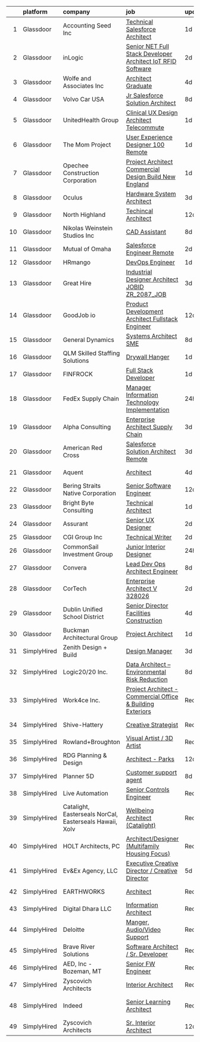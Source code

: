 

|    | platform    | company                                                 | job                                                                                                                                                                                                                                                                                                                                                                                                                                                                                                                                                                                                                                                                                                                                                                                                                                                                                                                                                                                                                                                                                                                                                                                                                                                                                                                                                                                                                                                                                                                                                                                                                       | update_time   | location                     |
|---:|:------------|:--------------------------------------------------------|:--------------------------------------------------------------------------------------------------------------------------------------------------------------------------------------------------------------------------------------------------------------------------------------------------------------------------------------------------------------------------------------------------------------------------------------------------------------------------------------------------------------------------------------------------------------------------------------------------------------------------------------------------------------------------------------------------------------------------------------------------------------------------------------------------------------------------------------------------------------------------------------------------------------------------------------------------------------------------------------------------------------------------------------------------------------------------------------------------------------------------------------------------------------------------------------------------------------------------------------------------------------------------------------------------------------------------------------------------------------------------------------------------------------------------------------------------------------------------------------------------------------------------------------------------------------------------------------------------------------------------|:--------------|:-----------------------------|
|  1 | Glassdoor   | Accounting Seed Inc                                     | [Technical Salesforce Architect](https://www.glassdoor.com/partner/jobListing.htm?pos=107&ao=1110586&s=58&guid=000001832b5a1585855650c6da93449c&src=GD_JOB_AD&t=SR&vt=w&ea=1&cs=1_ae328a8f&cb=1662879668020&jobListingId=1008129170787&cpc=3F4BEC3597F56A5D&jrtk=3-0-1gcllk5dhjrou801-1gcllk5e1i3b1800-339afd3fa21c2598--6NYlbfkN0BHjBTLL1K5_0M97KyMDmq3GWE7GVH-WfBVgnk9qBtUqEQJZ8GP8mV1RZfjDqDACHY6snoDYDH0xgYI_OtLYcz3nUzvGP1pq3QtHcOyM8alHXXHTgWkSqLufHWH8uYQfVM7611mxMB3t5z81IhAW-lPbmcJIcoQVcK1oVpDMr5ZqXc-5znzDUNMgHjGbXcqIlHVvaIx_yRxyfZi02KS_KFZiMf16HEcRJF4u_UwiDRN48QB9iIxub-TAqrwgK8tfup2gpiJ6l1uHUym2GpgBUPvZ4FXcAuk_LuclcsBjtypANrxe_yadqOgaHzeriQWMGu4X1KEKySCOiMwVyWDr8xzJbk76KZDxPA67p6b590pVOZ2_4W808XCcGBqyG7YKhZN9IyEvYn9gw9o8iW0ZdnO7ewIP7d4tW67kAWy6t-AwYthGLvQpr2v8_rTIyEuoSuQ431BPWKPyNTxZH642VZqJo1ItfDWAkoqAcslNsd18tJyJy81zF-EDqYhdkzEjjCxT5dawQ9h5NavIdkYu2F0)                                                                                                                                                                                                                                                                                                                                                                                                                                                                                                                                                                                                                                                                                                                                 | 1d            | Remote                       |
|  2 | Glassdoor   | inLogic                                                 | [Senior  NET Full Stack Developer Architect   IoT RFID Software](https://www.glassdoor.com/partner/jobListing.htm?pos=108&ao=1110586&s=58&guid=000001832b5a1585855650c6da93449c&src=GD_JOB_AD&t=SR&vt=w&ea=1&cs=1_cc55d9ec&cb=1662879668020&jobListingId=1008126550995&cpc=9B12395D9F8719A3&jrtk=3-0-1gcllk5dhjrou801-1gcllk5e1i3b1800-65bfe44803580c56--6NYlbfkN0DfhRLDY5E7BVY3xhBTAobuSaZ3WR2SqAJ-w4NHeQGDZ_V54dt5D1-9-UQYKqAsq-4Dc-q3ebX9W9_l0N7Gm0kpdCiFGxTzT_v7Q1EFpK1upz7JzJdrWl7TmGokzOKWQusF6RpPSbjhDMpzVGg0yZLMJCdxhkfrScES6KYWrA8nxM_Dn9UiK3eqO1XrDgklqaB5dA3XyRBBWdTy-cMTMD6rWVylGOVvT0iROHrUKG6SuYdKCOAyuQFyVmyE7AeitSQepwQuaxAQsOUvJDPXdPJJDut6I0j0-m4B5S1yJYwj-ii7sQoy7IkLC0NCIslN3Z3ahUE-0W2J9CJs3MblMQi6wx9eEmQg0P3JBrE82xgaQ2W6URHU8X9pdxPYuNSCS0NJD0RudwVOidkLeyi-Dl4ruoeduRCQkMLZsZznV0GRxKB299YhlruMko08wYDaDPXWpqpsrkU42_dkbubFfP1RzQu2sqNxKxgDEl_P96Dep9BqnZpbHxnYZ-45zlg2dwUvRLPG_6u4RMpHxfQkZfvUQ5Y5S1f-MKKOPIsliyk2ZOFOc7orR7Lg)                                                                                                                                                                                                                                                                                                                                                                                                                                                                                                                                                                                                                                                                 | 2d            | Marietta, GA                 |
|  3 | Glassdoor   | Wolfe and Associates  Inc                               | [Architect Graduate](https://www.glassdoor.com/partner/jobListing.htm?pos=116&ao=1110586&s=58&guid=000001832b5a1585855650c6da93449c&src=GD_JOB_AD&t=SR&vt=w&ea=1&cs=1_2d0f5447&cb=1662879668021&jobListingId=1008122110223&cpc=63E4514951618C5C&jrtk=3-0-1gcllk5dhjrou801-1gcllk5e1i3b1800-9a2d8be063e10eab--6NYlbfkN0DSuD1-i6yOw0A_spq0-wUw3pG4wGEpwghfMfT3FNG6r9av4v2MNC0Ecwcxp_prGNJXJCaZUQZWQsTpWn72rWNk7diq2XhfkdvSQfwFSet9Uj9AHUzgUOyciT9F_k_EmnaQYGMEpJKAvYa3RsTQ9_lhg9nCJZTY6f3pYCpvWBjhdTC59tZs28_nqlSZfmpdMV0z1MO4RETp_02DG_f2CLwwEaQr6gp-4cIQIAJb5YvsvNcSSZCy93xvRfu8wxTFftpxYu6B2e7uXp3iHC6YWJhNgqhl6ScxgzeISK2JLPLxci7uh-fqakr0d7ndympfrCvpDAZXiywi1E401hUQdBOytkwhvd4FqCfxeavQvg-D_vIvMoEFNjdYAB0dc2tYLSgmeTYN8HM63DvzvKg7UX1m5GwU8nzHlWW31CHN9VAT1YLLNeFLr2c6TfPVEh9UvBBrsfPwW5X26zbzp8UHla94qWrX51h63KxLPX3LQ_0q8iTBB4hpzggAiQq77619dLDk2VzZhOFCDh83v9CbVNJjjmjkR9wmoySjKViKQT0zQZPp_tfW5oBdW8wBeImEy38%3D)                                                                                                                                                                                                                                                                                                                                                                                                                                                                                                                                                                                                                                                                                               | 4d            | Fort Wayne, IN               |
|  4 | Glassdoor   | Volvo Car USA                                           | [Jr Salesforce Solution Architect](https://www.glassdoor.com/partner/jobListing.htm?pos=111&ao=1110586&s=58&guid=000001832b5a1585855650c6da93449c&src=GD_JOB_AD&t=SR&vt=w&ea=1&cs=1_3e4cf481&cb=1662879668021&jobListingId=1008114221321&cpc=70E6D4E49C80165A&jrtk=3-0-1gcllk5dhjrou801-1gcllk5e1i3b1800-8895955db7092102--6NYlbfkN0AO-lx13pzomzdSppJUWL3QXsQT8oyFk4U4LWH8QC50Ctogpds75WzduLbwVCt0i-ZrUHt8k36owMUDCSV4qAr0CS75ll3MzvkkwJvSla3IzsC9_BvG2WEVBRbb8LPcOz-eyID65ahjECUD7PQLg-FmCtFYjODmk0gFBA9DIh81l81LtSj1WxXyRmR4_sn95lCxV2OEkc5HsXnW84Ir6Ad0b3RjiyEw2SVKIQCTBgzvC-TgQM1MMiB9c-Jo48qA1qHEHcTjpi2Ipc9WSgc2SOvazlImPDUy6VMtOWveqPtU4CKhRxSq7TRy-fs_t_QfzAdxVDfb3BQhhdup8odsZe-KhTANdSpjZpvz-gNKZ9p0-j27Buehm4aHhzvt54YtyC3udE8WEknyuFv8XGB9bF4M6e6oAQFzyvaxqjWyvogpEUgHAIrflbjA1_VdyBEXQWmmTLKhjKtlrU7nt-T3S1JxKmgfHcupHhdBdf9msMSIn0cWlniTM0FmEY93S37HR6mSmKjl5fup3qJFCGTrPyGC)                                                                                                                                                                                                                                                                                                                                                                                                                                                                                                                                                                                                                                                                                                                               | 8d            | Mahwah, NJ                   |
|  5 | Glassdoor   | UnitedHealth Group                                      | [Clinical UX Design Architect   Telecommute](https://www.glassdoor.com/partner/jobListing.htm?pos=125&ao=1110586&s=58&guid=000001832b5a1585855650c6da93449c&src=GD_JOB_AD&t=SR&vt=w&cs=1_5fb97df6&cb=1662879668023&jobListingId=1008129970370&cpc=42BEC95245890617&jrtk=3-0-1gcllk5dhjrou801-1gcllk5e1i3b1800-00a4d31f7918fe3f--6NYlbfkN0C8O9VKdOj_1Zh75e9_CvYhSsWVxS1Pvi5WUWhsf4w7FIc3O6B0uG3ldAQAeoX1gooNFUW64pBL-EREbm1rkIHtVvZWeFbt4PhGiiOxIlMHqh7G-WhDIHGcz2RKbDOxKmKTfbebJLg0-FvkyjBIn-tGafsXOk-R2egCwYD7WIG-vXYpNC1X3FiK4rgJ04kWrUkmcRywKqL6bM1PmbD3pIktrRoDbeQO9kHpXzhHfGPoOAI38gJMCj_kxtWTDBsFcY9FbZWYJqhGEQQBDuA03GPVw2vin0nCs7a5eoOEvf9L2FhO4o3vTBEHQFvdJO0aMpTfx9R1c-QtzsmgQI1qKn0I67YVwLjV0wwU84sPg3QC54iImDNliVibslnAbsBhENbrgFPMc5JCiuamoVWMdud4BSHHAv5ieK1fl60ZfwBzX3K37SvdSOz6Hy8Q9dRloyU8U-2A3DlZ4w%3D%3D)                                                                                                                                                                                                                                                                                                                                                                                                                                                                                                                                                                                                                                                                                                                                                                                              | 1d            | Raleigh, NC                  |
|  6 | Glassdoor   | The Mom Project                                         | [User Experience Designer  100  Remote ](https://www.glassdoor.com/partner/jobListing.htm?pos=121&ao=1110586&s=58&guid=000001832b5a1585855650c6da93449c&src=GD_JOB_AD&t=SR&vt=w&cs=1_0e7a7fb9&cb=1662879668022&jobListingId=1008130195749&cpc=84DBBAA61F05C438&jrtk=3-0-1gcllk5dhjrou801-1gcllk5e1i3b1800-31e9191b3acbe14b--6NYlbfkN0BDp_epf89aHDQhKpPegNJQ_ldQpEFZQsM9OcONMGxWx6pU56EKHF58QjVdAUvn2gUNKNzBiPD1NOtPGAfjWSEPSLIFQqab9jKK6WUiI5PuzihkdbIOmE7G5PDqH5XWkkkN8VKLiATxVE5ZEUHT2OeybtzH2R3yrghERs1bwrC4wS3hPgVqHScV64-khF34GiN7FSzs4hL4WiNuBIvBw4Avn8wLnoVmhnKPm1Z06eR0LhBEUKO3tKlcHzV2KdplHdCHMrpgbpnyB3PYXGHiU1ZnEm1Rmi33624oXb_pZg_tbOtNr4aBaJxpiUHm0iybcXC4sfR9q1DiiXuH8wi4Zx9QfD7O4kveETHZPWvRyND3G2SEE5fFGZO5tRI_7tVwznIWjcRJYjLERbMaw0iXI5pW5OvRSpAHIxqqenPJQYW87V96_D6bRh3L4WlMG1sf6CSbmrQ2k0TdCpBNiMamnSikwoDXe46DcG3w_GzkG4BAZcj9isagC4_4XI48fpleK8GYuu-4mi9tVxZ2rGD8lrPAuEihZI5NOw76drkG-myozAdP7e1wtlMsKFfjMu3MlDSNpkan_XyMGQ%3D%3D)                                                                                                                                                                                                                                                                                                                                                                                                                                                                                                                                                                                                                                                                  | 1d            | Remote                       |
|  7 | Glassdoor   | Opechee Construction Corporation                        | [Project Architect  Commercial Design Build   New England ](https://www.glassdoor.com/partner/jobListing.htm?pos=101&ao=1110586&s=58&guid=000001832b5a1585855650c6da93449c&src=GD_JOB_AD&t=SR&vt=w&ea=1&cs=1_d64b8c34&cb=1662879668019&jobListingId=1008129100252&cpc=5F830659439ECEC9&jrtk=3-0-1gcllk5dhjrou801-1gcllk5e1i3b1800-1885bf90ae06df54--6NYlbfkN0BzyIYrTMR_AjNKh_kvAG8N613gtHPANQ3sdLTkrtBd-xoNshQoLJljqODV_yv-qqNw-w_Zm1yuoXA6Hblj_668gfH01p3wITADSI_bnNu9asY4NgJ_NWHN23wLAqXE5rF7EeOKOMOStdfWlztxg_dAkOxj2lII_l0Fl9zEeUINhsOznPkSeDnsqFtfRj--U0uP8p9f0j__YfLBzWP2Ico_BioPTCtJp1r5734-mfbiiT34JEelHG_uzn2msgtYi-sbEq539iPcmnDypE-RtnO_A1Xu0jGyuy479AJeqym8OfHdpkhG1_elbc-q4VKCfWSNmau0j6JNpwFqp-Q3UChBUeemqTmBPi-_fBbi0J6veGU6dOgtG4ki4a4b9MdpklQ0kvsBh2JL2jeP-mIBtNHGjtfUNVdR9dLZ7ATICcEOu31RoBkj6iM9pMbwp5pNazIuZ7lJyiDrdX6F0UqgaqCkne2RLg7yiZhB-BDkKgLC0NNi4b8pHDHPzCLCW36CKPIVNhhxmCH4Uw%3D%3D)                                                                                                                                                                                                                                                                                                                                                                                                                                                                                                                                                                                                                                                                                                          | 1d            | Belmont, NH                  |
|  8 | Glassdoor   | Oculus                                                  | [Hardware System Architect](https://www.glassdoor.com/partner/jobListing.htm?pos=118&ao=1110586&s=58&guid=000001832b5a1585855650c6da93449c&src=GD_JOB_AD&t=SR&vt=w&cs=1_b9293436&cb=1662879668021&jobListingId=1008123412388&cpc=26740BCDE5E48596&jrtk=3-0-1gcllk5dhjrou801-1gcllk5e1i3b1800-7498725bb33a79b0--6NYlbfkN0DYl4UJW4r1Vl7FEn6T9F-rD9lpC-0oMJVSiWjK_MGUd8e8cHXcpv6KPyjLHZEfqkVogC66cl0Kf53iEY2NG-8uRKbmsk36Hu5eeb2lhUliVHhSeYP_GayDH4LTvHZhd2xkywMTopsgZq2sOQJP0gsQDbVPWH9qa-Wb8cpi9oQKib6biCR6QL89LsD_sTEf_DYV70bkQkk_vRghPGTfNFKxRhttplKFDefPbTLMvb5MgpO-Be_BP5U60iaAaR-IdHOwuC26TbrfZ-9AaALsbIvEAugatCqNotDBfGv11wbo3BTSbicLMx5pZflfvT6Dsl0vGoE-2Pwbaq6GrPJagphKnvTwA09lyWty4w9kopv3AEanaQWvkQlno0O_Ic9eqWABy9xnN1DrbVbzobpoPzDrzNG8tLT1OOH-1aEKwIRpY7hmDG3sWtDo6voc0myU0TSAHcCPPit3Oy1d0TMqsCBMxmkMBO4oedMSR4bjeBlbqV3xsDSCNAAB9f4JbGMAr5AU_7crkg36uia2zSBaEJ2-TZUvZsqXqfeRcIdZvWaJz9sz7-vjxWEoYqNf3zQQnzt2uEIfsFW4zikOpuQduYJrT0tsb4NGYPYTeamgsGA-9XAMR9JYlfcPQoMLPvWChW6KedvqMu2cAhTSUKqQlNAX71QpT1Bz12mmzUDvRRin0942NuEQlIe5XO8_rVImGqy4j0dW2R0i265_P_Jxrk9sUbUJ_1jKKPxzN56W3N8TJmRR505SAAcJ6FMfZ7xXJ-1S7RCDP7q9Kdq-sMsrUiAT5ob6JqLvSe29y6qGH1MTurA6joeogkt4ucb7b2hOWylAto617mO3EaN9LnQuHSk1eynX84lOaQX-QWGYqx6bFzp2I1Nol090itsD-nxBOvC1wvRcxDY9B7cCMr05Vu5vDzS5hGEH5g-KmOFcwp8S-s3klr4Ur7kIU5QlS8xCh-B16EWVtf_ceevRqpt1_z52a_zgblWyV1P4FaZCD270IgU_Hod-H0ZRRgiEeEYpGw-uhp7ptq32v9C6_1CtC_nnexJJUdK0hof00FZjjgWTUeu8CKoOdS_MwipJ5n_h2sc%3D)                                                                                                                                                             | 3d            | Remote                       |
|  9 | Glassdoor   | North Highland                                          | [Techincal Architect](https://www.glassdoor.com/partner/jobListing.htm?pos=130&ao=1110586&s=58&guid=000001832b5a1585855650c6da93449c&src=GD_JOB_AD&t=SR&vt=w&ea=1&cs=1_d474b345&cb=1662879668023&jobListingId=1008101512850&cpc=F4EED0218A761C36&jrtk=3-0-1gcllk5dhjrou801-1gcllk5e1i3b1800-5a969d07a62f97b2--6NYlbfkN0DPcmXB2amxZraHSmo0hoPmuCS-O4LhIRacQ6rOWPkkcbX_TTieFwWJnT8qnFj-X-ktCu3Hm5qwYiFBsDilA6rQWhHku6RJi5yKSpa-OY24xTaUFk4lPvoZRUL1hC2B4M8JD_kCt_gXXHJwLlT3QfbuGvV1C7WK12OlSJey0iNY19pSIU_FOcDXsqi1_wD1Xpmf2seP6GP64OMOM5bOEp0eVPVc1DSJXqtIkqQZgwb-uZspx1_Dn0jjRK0HI3ZVkrqobnbeKxMD_MwQ-4iGIfQAk7ORYCHWal8lH9L8MuHM0XJuquFGzDyUtwVb5a4de-I680In2B1qBPVai-h3P69UZE25X2Kcjv5yzVgb8xb79MTfuBN1BDSmUDFuTZtmmbWmLWYXnFDj4mXh-f6fC0cNtH3HHwK-lwKRgKEtHztExur68h1hxnQoCdO0ngxFNJAP00XSj7RWlR74qts9fkW0my-qF9FBRw-jtNCLg4LrZ03p9CFG4b9dYQuZOR8WCJ8%3D)                                                                                                                                                                                                                                                                                                                                                                                                                                                                                                                                                                                                                                                                                                                                                              | 12d           | Atlanta, GA                  |
| 10 | Glassdoor   | Nikolas Weinstein Studios  Inc                          | [CAD Assistant](https://www.glassdoor.com/partner/jobListing.htm?pos=109&ao=1110586&s=58&guid=000001832b5a1585855650c6da93449c&src=GD_JOB_AD&t=SR&vt=w&ea=1&cs=1_e2613b9c&cb=1662879668020&jobListingId=1008114506738&cpc=85D4E989D68E6247&jrtk=3-0-1gcllk5dhjrou801-1gcllk5e1i3b1800-13b980541a5f190c--6NYlbfkN0CB1tmP7rfbaHtYFmPjg1Xv8BJr6DUbyz0HQmM4H563AurHCftAr469CnriIX9i-Sr50I0lXl3OfRIntL30uyPWWs74tSz2AFMHnF6QkhJc0feNUC-bVP5_RlWV-GSulLUP4wsTzaZ-jgiZ4zf-9n7CttsK0_FX2Tn06oLYxiG2ejn9QnVNypufp_PhWgeAmkXaT8vqU3IcI2unzB9w4G1njG0XFIiC5VL8zdZ73BV83mAJIwujDA-AZfK1iFfiZeBPtrRmvJ5M_iKqWJwGhbCG4ajlzC-_GCYEaJ5LwlY0_K0fId7lmJ3foZbiRKfjyqSy2lPfpFy965tJvEsnCyB1On4vEP6eUWi6itbArSR9PbhUMpxK325XrwcaJ9N6Sv1buNUY7mN6J5zGdlpyZ-GdSPMjlBr2kybQ2M65PAI8SDrvh1C7wI9PHVclkQFIsZOD89jygp14B-Erv9DLyI6TGOOHN91mcvWgSiv2eMQ-phXVGbEXZ4Kj)                                                                                                                                                                                                                                                                                                                                                                                                                                                                                                                                                                                                                                                                                                                                                                                  | 8d            | Long Island City, NY         |
| 11 | Glassdoor   | Mutual of Omaha                                         | [Salesforce Engineer   Remote](https://www.glassdoor.com/partner/jobListing.htm?pos=110&ao=1110586&s=58&guid=000001832b5a1585855650c6da93449c&src=GD_JOB_AD&t=SR&vt=w&cs=1_ae68560a&cb=1662879668020&jobListingId=1008126266615&cpc=C5C93DE40C8A001B&jrtk=3-0-1gcllk5dhjrou801-1gcllk5e1i3b1800-2c430e978f3b786d--6NYlbfkN0AKY9t8q7VgAheoAs7efbXyhExMUVS6P88HBLabZoQOT6odWudF8K1nswEbB-u_gfhpoqbk2Gu_Ij1pbMkCaCxA4sFSufbrH3PyHdjj_IHJxKKO7ncoKR1mfChi40gAl32OhRk_6NkiabsT2P8gymBO4S0jupcXWeKmc9nP7kvawedH2Eyklsz71LzG-Z5gCCoQGhdKqG-VT1VaCKPd2yp-7lE-YMQ0R0fiJzRMPaqDeowiIcoWnlMk8LdauswIFQ7DChFUoNeKQHXSCca6MFT86rmIA6p8sGXbKAI4I_L3y0Ra6VS3a-SYwpxir0pLSaIjfduWUOww3UOlGfcZZpcUQ182tTLjZ-iuGQq96nT55WQGL-QdSfCNqvyyfwsSMu0xGvPSoEvjCMgIlJed6kCT5etvUPwarsb-JR7-bNldCc1XfzD14Iczqa_6NWY0-KPVikmevgrTI7Cvz8QkHQcAmvvXaKVzDDWJYUelsbsRTJ9xPromf1uD92u3fBS-miJ55Vg82yia6BRRHYhRru5tFp-RYEl9TcIeb7LEy7C4hg%3D%3D)                                                                                                                                                                                                                                                                                                                                                                                                                                                                                                                                                                                                                                                                                                            | 2d            | Remote                       |
| 12 | Glassdoor   | HRmango                                                 | [DevOps Engineer](https://www.glassdoor.com/partner/jobListing.htm?pos=129&ao=1110586&s=58&guid=000001832b5a1585855650c6da93449c&src=GD_JOB_AD&t=SR&vt=w&ea=1&cs=1_76f889f7&cb=1662879668023&jobListingId=1008129213434&cpc=39A4E8CE329AB187&jrtk=3-0-1gcllk5dhjrou801-1gcllk5e1i3b1800-e77ffdd154d14f14--6NYlbfkN0Cys77-zV1IzZCaNw_p6ACV6x87kzLyx9lRABYTg6DB0XbC0eNZsmQ05ipCEY84Jc5rC-MAmiQnPeL3zikHvQypqPTU8RcUoCWW1xPPtVG6NjNY3m97FE-Vc9BSUP1oo2EpW5vcFwd_SiG7s1j0IidaE5NJm6Of-KrBbVyfuvjOOB-iha7T_McURO4WxWVG_RgiaMA7J-gL28LD-vym8puTlZVXQQcw_kIj-Ae9nove9c0MX60qTBchR1MyYNvyUcfUXovqml_7j3ufMPQlss70Ks6lOBWhc-MFO6GLzwQNSXGJTRMTIKLu7cNuHOuoMdUmzV6lPnUEUFdLoOC5_1odwfjG71xc6eFeJtYS7F4_EG0tTPTuIHYoAGXnJfORHSNfKyPYNpm3Bek1XDKMzI91XPZSjxDr0meEC5h06uigWZGhzRImy9RN3ts6ykqirCLo2AOouFudqZ0CLrEyKYl---b_lekCyRZe6vKBGIWN1Js251vnfSLUWEO1IukfzKU%3D)                                                                                                                                                                                                                                                                                                                                                                                                                                                                                                                                                                                                                                                                                                                                                                  | 1d            | Lehi, UT                     |
| 13 | Glassdoor   | Great Hire                                              | [Industrial Designer Architect  JOBID  ZR_2087_JOB ](https://www.glassdoor.com/partner/jobListing.htm?pos=104&ao=1110586&s=58&guid=000001832b5a1585855650c6da93449c&src=GD_JOB_AD&t=SR&vt=w&ea=1&cs=1_20934c44&cb=1662879668020&jobListingId=1008123770230&cpc=90C4CD7F4113B630&jrtk=3-0-1gcllk5dhjrou801-1gcllk5e1i3b1800-b1e5d6a81396f0b8--6NYlbfkN0Bt2hgDVSIa4CSYcLNTYbEN7-Z8YABd2ltvHvSzLBLyoR2Dk2SMsoDSTlaoyDQZ1Fl__ZMcwnsFhfqsvI6nc_SylJgPiF1wGru4S06HcPJzEf5ZIlx15EqXQxJWFelO2h0lzci_SSpMNXR-F-6AKxZURDbVfowsrfRuR-aMgHnI1aTTThi2UcyHNPbH3j-dF5cPC8cCkx20ofBL855dSQiSgLlrk4W_c9s_HWwmWno7iUYMGZXBpLfe0hQjESJ1k2ByPPw_BELC6WbxNQUE7AS5m9sGx7iYIum4FAZcQjlP1rSqblgLvK7qsnv452w-ubneWZLGs4dZZoUNqy0nQs-2vCq1xlEhYrZdD7NK1X0SKX6ysV2JMr4Gfll1NgpnrOknGVT7wl38dXGmsl7wG5xSY36-6rTi3d8kwSt2Z0BQh__in7v9xAw00RaRFJrCTg8sxu8PcPL8mOtNAOXQDKnjz8a2cICqasMhx1UcvWEW-21ApItXvprWZa9p-RoF7mJOYZODFk4xMpdPDd_bpK94)                                                                                                                                                                                                                                                                                                                                                                                                                                                                                                                                                                                                                                                                                                             | 3d            | Indiana                      |
| 14 | Glassdoor   | GoodJob io                                              | [Product Development Architect   Fullstack Engineer](https://www.glassdoor.com/partner/jobListing.htm?pos=103&ao=1110586&s=58&guid=000001832b5a1585855650c6da93449c&src=GD_JOB_AD&t=SR&vt=w&ea=1&cs=1_468b0b2f&cb=1662879668020&jobListingId=1008101139974&cpc=8D2B7435C06A1689&jrtk=3-0-1gcllk5dhjrou801-1gcllk5e1i3b1800-6f4c1121552b4872--6NYlbfkN0A-eM-8zQmqxQkbCPpjyO_R1nvC3dWyZdH4WDfPbAqpRWMKG9vGIfMbePwRESgFm_EV8tKTlxLM3i9G1JOwD9fSt8dSDdJ7GrLtDCEXtswRMMiavMWPEr6QCmRv8U0pb5DiwSWml6jxZiDHXp9hKyA9WlYUeQWwHG_oX0J_8jvkvPDJnQ-QSS8lkDHL_-DJKbOgClZQgSGQYnI2l-MYNQ0P9LI9F_QqIEvVf3nX6ur-mMw_HyTcWKNhVdinmjTvpbmyjeMpb3O0pSG2aWQnG306RTBeCvrpP_PB7bqzHY3TRF1ky7V7H58drYVDHeTVV5TYQ9z__-N20R1GcNALV3rjCOU_vGFxdAhiHNecF8dU2oXeIZ7TYm8X0IAx_wpA0NHCs3ZwXjIFsB42mwB5QhV4hEnk1Ai9XXFRW2NW1AQVBJSiVdm76ke4nrN7iiP5jcTuXBqaSflm_VCUTTztMFhpuub-yLYk1X-Vq0m35Ug0UmHt9Dp7XcHAb0deuYd4ZD2urHExSjqGXo0R-8ML-tncXI-KgmTp2va3EOzMm5lm2g%3D%3D)                                                                                                                                                                                                                                                                                                                                                                                                                                                                                                                                                                                                                                                                                 | 12d           | Remote                       |
| 15 | Glassdoor   | General Dynamics                                        | [Systems Architect SME](https://www.glassdoor.com/partner/jobListing.htm?pos=113&ao=1110586&s=58&guid=000001832b5a1585855650c6da93449c&src=GD_JOB_AD&t=SR&vt=w&cs=1_a2556b79&cb=1662879668020&jobListingId=1008114845794&cpc=E6B95A06C1BC174B&jrtk=3-0-1gcllk5dhjrou801-1gcllk5e1i3b1800-f9267bb369d91e31--6NYlbfkN0CA1BF1uV5NTSgZPFUb71OePktNXA0y4N44ecUliCBagMC6Bm4sb9_iNqZprKluZ8Cz50JpbFx4nAahwy6BA0zx-Hu7B0BpOb1FxRjAO9uBPGmgjbfxjh2WN9ZYIfx5pnKeowuWRNZRfLL1xb8m7qmj6DcyXPqMILNuzOV9tdDbXh3yLabAIm6c6CmQxCnzo7Qfsc9dlss0HrK6qoxbO5pWb8-G4oyqcDfSDeRvVoOw0QBrpUoI4UZEwRKCPyGTWHIcjCeZvTb_LnXquR_1ZczSPtS6GKrh0HIJlnmwkvcV8HwuyWIInv6lANya20HQLEY66q6zrYDRD6XpEtXG_iqY26USpePBT_FNnoZEJs2nKQRJTI7U4g0sBbGFKHRjJ7L831c6bL-gr_J5hvyV8v6eK0-Ymb9h9R4X17HiDu1GUT_ZuuVj43O_4f7D8u2V9tGdmZQjjZssPG9rF0RtjskGy-hKX-ZVT16bWNtxpmW-hTNPlEK_tBNFMVZooHIT2Qq3zZfev6ytYJo7_H6xH2a8pxYRpeBawEJ2MNA921jWkdUpGJAnCNEQg2LeYG03nsjCR2-Qmmv3jRTBoa1AgsZNFnzVeI8nFD_JzvEJINQEoWa2OJVAGZ5isaLatalkGfZIBkVeVkFHjBfoLuFKCZLsvP5YXzJE7oMO22VjkNie57Vos1FG_zvWcvTdG0jlP5RgIMDuHnRO5tcPT34V-DqeaiOi3FoO_IJVlhrhIgh4rwmoM1Zb8-X91qPoLIRbwYv4FqW9hYMNg5diiNDVBkC_1joADBJhsktSo9ByZPJ6SPZzLlA02Vx5L4uUnGlWNiMHojvN74c419fN3XjPvP7UTgFTAvyc1lZwP282Dy08IgirtLpz55hLvvHqzFl9uyCWLm1r7_gaGhD2N4ACnZ4939HXsRczwil-md-eX-Lha_05bIqTPhT6QMosuuL6afghKXwB0PRr_H_k82HDrrH7FswDNnA60fbTjMZpjCe2heorBrs5lkoPvW1BZiJH3m82qW0dhoyfvvSzA9OIpb3KS1icftm_wvNsDBYJQp4x69kBk7QnBBBgmcWXxyOTdif9vF-g49QjR42jHpGKOUWwPRdQAsHYuTX8fL7DxlnL0z_2nZMumLG2PUuxNnfGKvRvB7DzDY9pcjvDAjAxUJhypgdlcBhZuD56jcLThUOvOAqzs1ruD2Kk6hbUrQpJNm6CXpLkO3bGZ8H1xDUq9uu9UMNaRrvb5Go%3D) | 8d            | Springfield, VA              |
| 16 | Glassdoor   | QLM   Skilled Staffing Solutions                        | [Drywall Hanger](https://www.glassdoor.com/partner/jobListing.htm?pos=115&ao=1110586&s=58&guid=000001832b5a1585855650c6da93449c&src=GD_JOB_AD&t=SR&vt=w&ea=1&cs=1_fa07671d&cb=1662879668021&jobListingId=1008129386933&cpc=B27F49C9D64D6F84&jrtk=3-0-1gcllk5dhjrou801-1gcllk5e1i3b1800-f14a23df18e595f3--6NYlbfkN0DKXaRfeGA8wdsD9O9dFwPagCIzD_QSZuBV7hg2kQ2Cn0S1nlYJPUEizikJYWf6Un-C_3UCLzeKYmRWM1zRQA88lxw6pYdz_NBxrMBymHKhfQ_MkDphmTIWKsbh9qz1iH9fbMFRlGJNRbRBX4F_hNl0AvNwhTeD3ukxFSlsxz_Kj0e7Yhd_HhpKvdlXvb7xIz-kt7jdp7vem37XCSN3G9XfYeWbOcc7xRIS7qLqY5FHYrUc8apDoFTAz-qBce3WCnxsemZ3grhaL1ib_CxmAvjEiU_AkIFGxMX2JcYqvv4ixXU4Pa0sskE6S-oMo4WMHqYSmvoTL6YfnGiYJGMY96Qbonv09pv7mnnCVkpkaUBXnJMCovaKT6fXAJArVNxkox0qCcoJ3IXbp5mGpvzmeQfY713zzyRITo3UD-J_-lJy3WlUeJQwKu35nY3toTZpriW5vk-PJd0PstPoMXBK713vhJf6hlLp6Yb4oF9ZkpH4mK5KESSlye4c8DlciHLcLhDoGSn_oJIzug%3D%3D)                                                                                                                                                                                                                                                                                                                                                                                                                                                                                                                                                                                                                                                                                                                                                     | 1d            | Denver, CO                   |
| 17 | Glassdoor   | FINFROCK                                                | [Full Stack Developer](https://www.glassdoor.com/partner/jobListing.htm?pos=114&ao=1110586&s=58&guid=000001832b5a1585855650c6da93449c&src=GD_JOB_AD&t=SR&vt=w&cs=1_97bde879&cb=1662879668021&jobListingId=1008128892086&cpc=7F925F5888094D6A&jrtk=3-0-1gcllk5dhjrou801-1gcllk5e1i3b1800-c457f451a04411ec--6NYlbfkN0C3s6SQssVyjM0TBjXC5cY90NsFTu6k7iXDnyh6Xjam_ROMRco-XJt6SsruR19F8zCKrWbHov1mbIXVEUG5Gms-c8KvzesDifNRAZO9y9LGNY2Rfdlh7FdQ9EaWKl86X-n5Pvh46NtNI8JoXJ65gfXFO4FBbS3ifW59Cd1C3kxcysscIAPdgCtHf2WQTqzTQoApWdde320RZe64HfqqyS4sYGMPc6RrejKLwL6hYmPD8c4YVh8SegFDBlfu1Qwpaxpjx00mPphLjnkRlKpDXiA1YuoCThVb1InItuWY4aWYMHB6WYm4FtacAcuS3p223rXgQBx1i0Lc3E98PAcLfpIOI_XThC3_Q68kUHKjxjP7fWvV0dvuq_LDFP6Bbicmn9iN3Yxu0uxYfC9CXxqjoX44GETl_LrUM5vpSr6tsgRXI0CTlx-idHekrJ5MEzbwf357ErLO32FM8RfkSYQ_L_YXocDBY7Q7MFZHkSorc1Kv7s0HPiRusgkMh7SlmId9vWiy9N9G7g3jnnvVC9IOYVYu2jBpsA7e0hvmvj40KBcuNWkbPPfrc5yTshXu6EErnV-yzK2_2sSF2mR_EO6XUJ0M)                                                                                                                                                                                                                                                                                                                                                                                                                                                                                                                                                                                                                                                                                | 1d            | Apopka, FL                   |
| 18 | Glassdoor   | FedEx Supply Chain                                      | [Manager Information Technology  Implementation](https://www.glassdoor.com/partner/jobListing.htm?pos=126&ao=1110586&s=58&guid=000001832b5a1585855650c6da93449c&src=GD_JOB_AD&t=SR&vt=w&cs=1_c2989f78&cb=1662879668023&jobListingId=1008131024292&cpc=26740BCDE5E48596&jrtk=3-0-1gcllk5dhjrou801-1gcllk5e1i3b1800-ee2218214b48ec68--6NYlbfkN0CtRhce1P3KYyt64vAZVRC-NCRoXhIqR30y-w5Uij6mKhXATaP55hJNar1KXGNkJI-xNqPdEhcHrN29suI7SN2TgklLySQYAtPpl7zNDFpoFQaviL7HbFcyJn_gaE2LEmtxbLqqiM5vsAhEafygKSpR0DU7K89RoajvWL1vzD6iE6OyycN918NZC573PEpgAY-Zp0A9-HJuENbkwJo0pMQP4uFBlFtvkzrlEvn_D89JBFjUuIoWt8fr9eZ20_0p5AE486FzZtFyDq7EBRK6XFZS9ky5Uy_L_hSfCuCZMG_foU07RJg2JVhVw6H-WylFG3OsoXJycD7pXJ8nSkcrmyZ5BOohiXklJB2pkjNU3iY1Z_gWxsX3deK6wNjsXzvUNMvzKdkwAkWtS8E6JA0REPmQxFVCK6ScMOqn8nPDihreULXp7TO3UkAtMVAxmoXV70rZiLLOPMIeBtIhKqXZFTLjC9It_7VxtjmRQ-NwXig_wN50vkr8Z-NJWgeGCPAo_Gr1l_zsfsSxfRfA6r_Iq6OFMEMs74TD7OU%3D)                                                                                                                                                                                                                                                                                                                                                                                                                                                                                                                                                                                                                                                                                                        | 24h           | York, PA                     |
| 19 | Glassdoor   | Alpha Consulting                                        | [Enterprise Architect   Supply Chain](https://www.glassdoor.com/partner/jobListing.htm?pos=117&ao=1110586&s=58&guid=000001832b5a1585855650c6da93449c&src=GD_JOB_AD&t=SR&vt=w&ea=1&cs=1_3ef5d8aa&cb=1662879668022&jobListingId=1008123866594&cpc=BAB9AA3F436D8911&jrtk=3-0-1gcllk5dhjrou801-1gcllk5e1i3b1800-0f2919c186b0221f--6NYlbfkN0CmztqN_51rcXXt1zGaqXL2SM702I5KuCok5O3lQmzZOFwxmpqFAedJIljPvkZxaoGJet6BYg172VNEkO850YfjkdFH9wybXtlst-4EeIegnps1cUml9eupLBDoVMzly7tM8XzcwjG7q4JzjlWb1Bfowr_I-sMe6H0YmSNgc0r-X3QVMYBo8kkLVW-WeiNqMjwq33GNgVJumcChxvkw0Sy83jTrKgNZ5eeDoHzugbbPoYzZPG_GpC111cR6c0PiXF0sBHTf6BuV9QZFhcgL8MFtpIx_jFet-bJlT6Y-L7ygMn_Bke7b6ZuUFtc2d3iTgSOk6MM99GIPa_BDtzPNdCbXdf18dgM-X2A5a_x1MRpuEX7DGaIfhAzaEEVwLpzlcX4CFSjpB7ds2uXYoEHMR73iEXT4gbhT2OyzoATHc0oVQzooxCmTj5RWbUL-x5aJeW7vz_90PNP_A6v2JJFtdb-5XaAJkq_YxZTPu3ww6W4XsOsCDe-arjQovE_IEq7gf8kf3GlnIh8Tp83TcOBJ_wJe)                                                                                                                                                                                                                                                                                                                                                                                                                                                                                                                                                                                                                                                                                                                            | 3d            | Remote                       |
| 20 | Glassdoor   | American Red Cross                                      | [Salesforce Solution Architect   Remote](https://www.glassdoor.com/partner/jobListing.htm?pos=124&ao=1110586&s=58&guid=000001832b5a1585855650c6da93449c&src=GD_JOB_AD&t=SR&vt=w&cs=1_9e69d252&cb=1662879668023&jobListingId=1008123704548&cpc=3DB599BF2F4828F0&jrtk=3-0-1gcllk5dhjrou801-1gcllk5e1i3b1800-85eeadf2f5be3ea7--6NYlbfkN0AuExZ2i9P02DWeZMwYxDgkaAj33Y503-fFXTHnMcc7qgxBA64-gIH2hsnHKd6HV9ErCfMjetjZYl8s2SI6CoKUji5uVKe9X2HAk4svJ4VOOzRzAa9-yVJKv-00NX9pXk7saKisOCUJce5TvE5y22rNg1aJFpEfoZxipCmKWBjR1adKRqXbRmBVyo06-xVHNBYI5EdR0CjnG6fPOh23MzeIJY-0Ke4QsnEkv_NFkOytMOk_9BTHphvcZ5gRqwaktB1BJwvMUVoVyRwYegiUVuq2gK0bx2T5L_1CY3jlEEjZGxhsKTGENfInWtmZPZUKP9s5ASr0ccynH6Lx91BTYfCbLJBNStbSltu6zlbE8G7qGJqY2uD4MMzO1U5hDX1CGfCfx970oJtdJ8pphofKMd5wfMkDoEaEtzKDeF6TduRmNXcX8rhPUUAP0DfGOH-DMVhQxqzGuDRJDvaGtTlHf6pWVjXJNU5JPEdUGKVKGC67A5N_5bEi1-WMliKHkdZO4ryMrhTjd6yZDE59UwVAbeKJQDTRQGQ3UPI%3D)                                                                                                                                                                                                                                                                                                                                                                                                                                                                                                                                                                                                                                                                                                                | 3d            | Washington, DC               |
| 21 | Glassdoor   | Aquent                                                  | [Architect](https://www.glassdoor.com/partner/jobListing.htm?pos=122&ao=1110586&s=58&guid=000001832b5a1585855650c6da93449c&src=GD_JOB_AD&t=SR&vt=w&cs=1_5faf5d47&cb=1662879668022&jobListingId=1008121287505&cpc=723ADC3DFE402989&jrtk=3-0-1gcllk5dhjrou801-1gcllk5e1i3b1800-c08565c1a271bb3b--6NYlbfkN0DMrcEu7yrtATojKJA7cEzGQ3FdRGWLh0CZQInL4ECGI9gD0Wolx9R2v-Aex0-GK06a35smEamgRpwGw9qrPiLMaTsRAu83ORwMPSkRyreN6bR5NERdnhdR8Slhg75j8x-66ePUNfkNmhO5Xsbd1exCxQcZKp3UkMkTYaIbGFJvCl4uhfRrhNEleEIIzResRujWnx1Bj_igaXQONtuxHt5XNHUUMegNkONr8QjjHaclu0ZwloMaBTcSUCoyLla___7mJkUFHyIntwXmhCsVj9EjiZ_5eZjxa9q6Sicwo_L8SgD7sc6k90lthK2Poo9Ln3yE_HkGGgCiFnid68LZSIdOGGchbZAoQOmy8UU9zfxi5JwhAA9pWTJ2rZKLnOFfnMxKD5ONdOyEZwnPb3odHPP62E1ChCH1glp5NQAeDRXm2xx_-EGxAtKZSBelBeVsnlq95bCZgCXAQw%3D%3D)                                                                                                                                                                                                                                                                                                                                                                                                                                                                                                                                                                                                                                                                                                                                                                                                                               | 4d            | Georgetown, KY               |
| 22 | Glassdoor   | Bering Straits Native Corporation                       | [Senior Software Engineer](https://www.glassdoor.com/partner/jobListing.htm?pos=128&ao=1110586&s=58&guid=000001832b5a1585855650c6da93449c&src=GD_JOB_AD&t=SR&vt=w&ea=1&cs=1_a31bee57&cb=1662879668023&jobListingId=1008100958448&cpc=A65DF3A704A48F9B&jrtk=3-0-1gcllk5dhjrou801-1gcllk5e1i3b1800-d972ca12dae8838d--6NYlbfkN0AuAjYKnBHsdkcMxrD7ZJITXxV72vImVt5xOyKRJQecNA8AfK1fwiaV1CMCQPoLFpaWZzzCq_GLrM5-be7cvb4f3TbRgQhE_1cGyzOiECaPJ4sVHMPwUX8ZaWN5QvpIH9vqIGHJWpQM4L2NtUQAcb2knvAL2WKyHeQoN9fdcuF5VlTcIYnppjJGs2sXypmSpjJ3nHsYMNvZ1iWDtpHYZSK2Kx-CIfH40BJIBQzjuD7RCXjV7iXQ4D7qSaasqJU_7alpZyA_fEUkhRw36Vv5qF59o00khBblkybfwqBqC5yyAFlxkaCHUhVu3JscVBHFUMGz2S-OYjn_ib8LfoQjH6GIi2o8J1VVekND7EDPNVV0_oUjq2FDUsX8CHMpluHpRGgjrzVhzLcQbb2HCiXFTM29pybABID9qzQxX62JEr5_EqmmhQeGcp0TMoUj8ixyUbEP64OWPbKWUmt8zkDJCaslgo-jf2f2X2-5w6oHug8sjN29IceVFayNthnX8qDSAso%3D)                                                                                                                                                                                                                                                                                                                                                                                                                                                                                                                                                                                                                                                                                                                                                         | 12d           | Remote                       |
| 23 | Glassdoor   | Bright Byte Consulting                                  | [Technical Architect](https://www.glassdoor.com/partner/jobListing.htm?pos=105&ao=1110586&s=58&guid=000001832b5a1585855650c6da93449c&src=GD_JOB_AD&t=SR&vt=w&ea=1&cs=1_2fd16b1d&cb=1662879668020&jobListingId=1008129154488&cpc=555ADD10F5BC937C&jrtk=3-0-1gcllk5dhjrou801-1gcllk5e1i3b1800-2da3e140be6e719b--6NYlbfkN0DVwT3zsO9W68a--zAxlEQ-j-1-gbdH4w-SUtcZxeALPLeQlfleJPk_MFPvIahLA78yxqpm8spGvcvYp6ymBtAwYGVwr4NJ63Qvb3e6O6a8SmJO-VAdSQJkI2mjXblqlJ8S6TAtbIAdfsLvpcDKloOWAVw34rIoW25YcIWVlvIcTbTn87udaMxrlzVB4ci0PdqgDoSVCa1OooCHqUSTKY6iiWh7ZEs8qVX7n6_n3iBSfvWfBPcasylfaZRU5YoAgSeTCl4FeJajEDy-sg0xY9BlapgNRpTFaXPPFCMXxRJ9mdc0UHLHL_ZZWEIVM_YpDMbRvrNt31SFTSQ-AGU-cZpGyDPMQ5S2LgtwsS1MTLqYMhNp84fhH6vJJ-xwr1PCafIjoKpM_GuVX8_ZB_l6_JSeGRyxm6MpOFvY9PDQTUCkgwjbFhr9zHcKBpgpzCmxaF26XtAJW4b0tGGZM8s9IpRDe9HdF0hqWaPUzn4Jh4_MDj44H18pPrbLlpmAfztY0h6u0wkWdOIUeQ%3D%3D)                                                                                                                                                                                                                                                                                                                                                                                                                                                                                                                                                                                                                                                                                                                                                | 1d            | Tampa, FL                    |
| 24 | Glassdoor   | Assurant                                                | [Senior UX Designer](https://www.glassdoor.com/partner/jobListing.htm?pos=120&ao=1110586&s=58&guid=000001832b5a1585855650c6da93449c&src=GD_JOB_AD&t=SR&vt=w&cs=1_14cb9792&cb=1662879668022&jobListingId=1008127833221&cpc=DF7064BA3070673B&jrtk=3-0-1gcllk5dhjrou801-1gcllk5e1i3b1800-ba730a9bd01829a2--6NYlbfkN0CvkaYwWSLwjMHFtki3V5F2lVfj53tgT48HDWxzmgukIOFQ3m7UFZCLlq3-osx2Kp7UKWtyGLal5ek3RL_3QRL4CxUi02tfIYEpWBiHHPScOJ9fYEVMIAXOvjBk5GsPNjGoffpkp-JNkQzepab-rR8k9ckqpy4157AL7uqo5LXN3bg42-1xdydziywzHrE6zz4VfITwyDfVOaYEjHU75_3JVQnElEEF7Wczhi2UnpUt2WsUt5MjkGg_urGsIWl2NMC4Izd9msEw06_Ig5T0wRRS55qlMY7BGId_GmerlPuZmHCz-noOa4X8YCfw4ptVqTY2oSCv7pyNMJUf80z380EYOYLKerwY6GSnqyXvU-g8XtXNRGse8pEZRW4-5093RvUvqYrHCMq9hrPjlwctFTuTASVp70z4h4HBd224ht0GUlZhuEWBr2iAdTV2GQDBiqPQ71HiEec9sm-wrV_E01jLdQcUpKxoeW5cdBeb5WT7O_0-xLB3KHc0h_NGOaF3Eqau1zbEawe_OV4AtGadhMllwf1JtFZpxh5ou7K6BUupyJc9r_I8KcTwQ9e05eDR_kpQgUjNIL44yNlgZe5hVd0dyPZ8jJ8qUN2yzmjY1tc267irlohjcVotIkC1AdnlCODmgJjT4qieCFzO4_Ej9KdzfnZmjLZwDdZWOCwl6-A1Ilc8GTPQHlIF3tczOca55RRv3iUk0NNmC0hep3bY9FOSahwUoCNKakcmquElcnUDYw%3D%3D)                                                                                                                                                                                                                                                                                                                                                                                                                                                                                                                      | 2d            | Remote                       |
| 25 | Glassdoor   | CGI Group  Inc                                          | [Technical Writer](https://www.glassdoor.com/partner/jobListing.htm?pos=123&ao=1110586&s=58&guid=000001832b5a1585855650c6da93449c&src=GD_JOB_AD&t=SR&vt=w&cs=1_ad2543c8&cb=1662879668022&jobListingId=1008126534352&cpc=76BDADE3D6D9A820&jrtk=3-0-1gcllk5dhjrou801-1gcllk5e1i3b1800-d572f58e31960435--6NYlbfkN0CmPt6JXytAhZscz-5ZOP53MMQ49Xi4hmwETo1lvmuAlevjIw8jJ3AlhrzJ60gd5sj95mKAyLJCHhGV9tk28huvzEtQFo7fVfi47LSQRF8Ee1Jv2i7-wiSmq26XT1UeiLacgtYOOmC1TGj3B9Bmm2lYsqipfQdHDHQz9ootGv0CeWeM2iqXE-Ia_WPFugn-wxSn9ovwCdj8xq_S943KZmyD9Rwp45BE4s_OeDAEbLesXs6lsb7FfM8sCBjvM6Ji2OQVCkZhCk7WwqDdoFQKjNmchJ3xq-49RU9heOqMAHTmkHwJ2TncFyu7x4vU1pxB7l5eKqT5D2eaNWHMlOmjasswLuUV3LkDGsFChxNo8Av0U0RyPvaeneXsMhOq5pc7yEMd-sMjVLL6quNP7XZAUT6EvJ-Ap9DDVMNy31JP_AtARewxgMc88ZTwI8k_Gg8-R4G4Xf8qu_RdGrV5Cbhr3vG6NHuHz63SNbGgJyN6zr2bQrNrMni_UD0u0VC-tFqnO9POHHhBwKl_Oh7JN9xTfoTX-sM06qZE02U9phTZed82-0JcTxwwgTpg)                                                                                                                                                                                                                                                                                                                                                                                                                                                                                                                                                                                                                                                                                                                    | 2d            | Fairfax, VA                  |
| 26 | Glassdoor   | CommonSail Investment Group                             | [Junior Interior Designer](https://www.glassdoor.com/partner/jobListing.htm?pos=119&ao=1110586&s=58&guid=000001832b5a1585855650c6da93449c&src=GD_JOB_AD&t=SR&vt=w&ea=1&cs=1_61dda28d&cb=1662879668022&jobListingId=1008131336878&cpc=9EDA28EADF1DF7F0&jrtk=3-0-1gcllk5dhjrou801-1gcllk5e1i3b1800-8f92bda0754a1e54--6NYlbfkN0AygztYAAnsyEpFCsLEn4hhyey31O6v6zaPJhLJZBqtyxuIaTk8UbNCiqryFox-lRhBMz9X80j1koIUJuEfVLgF9mSD-EsGfSvlnnoBNqHuVqngrPjExe-fwBM9naTPabGNn5S60QwkW8VepfTY7utdP2nB9jYRRChdmHB-GcwX4ssTXbfQe7Z70JoIUdPB8tXf1J_YdD-LP9GHjKQR6gef2QmJJ9JmLw5oV64KuiVMM4l1HGl51XHbk2OW1e7k9kZFAXk7pulNeE2Y6zc6z8qSAnK8kTHTbrZhrtPd--VSUxCE7-7wVGrSOpZye0afDzEnt3owy9W1dame6wiGi-t9rNEjntqoVdrbTtQaqvnz-5XfWviIsxAxPFFhsvY9ea87pGDN6-HnIJ4Rx5ij5Ow3Gdd0AuBiH1gvzuAl9ahZHrKaRovlYFE8AH2Z6_dQj15Vrl2gRkgqHNNtHhpGJqX82-0z14ZlR_EVePARTk95scQ0C7qfKChAHQfzDs1_Xi2ZvHnPu5qaYj-mJM-rEqUgN2hryjkx6e7WwZZSNGobCMwmVXA-CZ1IhVJ0IARPWjDsK2oteGV7ug75Ob5swWzgIbUc6UD7WomzdWECIg1HLvO4XEt5Fbrl005VhewhNcBo5sH_6yMXGPBsdA9wFIbo0q1-ixGoM0o%3D)                                                                                                                                                                                                                                                                                                                                                                                                                                                                                                                                                                                         | 24h           | Brighton, MI                 |
| 27 | Glassdoor   | Convera                                                 | [Lead Dev Ops Architect Engineer](https://www.glassdoor.com/partner/jobListing.htm?pos=112&ao=1110586&s=58&guid=000001832b5a1585855650c6da93449c&src=GD_JOB_AD&t=SR&vt=w&ea=1&cs=1_352b4684&cb=1662879668021&jobListingId=1008114438030&cpc=83630893E902B957&jrtk=3-0-1gcllk5dhjrou801-1gcllk5e1i3b1800-e6b6827efacde138--6NYlbfkN0D4haB4vwYn-UBdYBAtKYg96U4ykCohL1kTbcvmrxnqQlYwkKKinqkyUGaUBiNX42xa4KF8JLw3p4cSnDAxIDt3SZL-CIdsFGZbXurVBHh_RojEOPtxEI87vLKNvb-qXKskJc2yZ9_y2E9Xj9OkDJ7FdwJhxEZgT_F7H4nLCRJ8opfosHF4foGU1SKTUS0mZyr9Kh10A_zrdos2zbJzsuVzw_fdsayvgCb9LR0631xXabOarjfkE4u5SRhSF1vUvlpCJRS1FztOD6tLuoKhq_hY7ioLZOURkJ31koBc69cd1o0PDjcs2CScPqZo6SMNR_oaTbEraKRuTELldKfNTlveFbAcICXxNOP6BM-swoeRtngDvJRbAHD-NUyUaCejfqMmqR56R5Z6UU4wzHE0V_rAyPleRCC83WVBBXeqMrd3Xul1Egrgt5Zx2071axBfb5lFABmVKOx5miI7zVXSKzydXS28-Bco_tnhHQ3EK91Qiv0ofoVuwF6gol5YmJsC8qYnm316aeX_i4bjdvZwUBHx)                                                                                                                                                                                                                                                                                                                                                                                                                                                                                                                                                                                                                                                                                                                                | 8d            | Remote                       |
| 28 | Glassdoor   | CorTech                                                 | [Enterprise Architect V   328026](https://www.glassdoor.com/partner/jobListing.htm?pos=127&ao=1110586&s=58&guid=000001832b5a1585855650c6da93449c&src=GD_JOB_AD&t=SR&vt=w&cs=1_695dadc9&cb=1662879668023&jobListingId=1008126843407&cpc=654405A9B1E0A9F5&jrtk=3-0-1gcllk5dhjrou801-1gcllk5e1i3b1800-59e3e7533a65c9ad--6NYlbfkN0ATCZlh4at3dJuJ3v9QYE_c1VOYF6jG6qQshNoY64OlFFfJ6Ge9uDdKEkapMLg-5aZ19B0fR926uo2tpd4i8PChwvK9skAjvRn7jfWHUyTwO1kEIeNIKMeBM1pLYbmDha_OaPiDKMNwaQvVBsTnVjKhmON94CI4Cyu9b0osC3wnltm0q-bxs7lFHNabrt0sY1aHnAL8c0ymJvIi_zLVnVw-NEuazgQT0k0bWCMhy3CA60OrWHAeXgX4FqiRyc4hpp0UbQx356_b1LDvJfHNxqY1fLzItuwzltkw-STdlClBVlnRefNZq1xkoTiUHtPCfdKZQr3mDN6Go4Q_lB_xq6eOVK-DbFmXWtKtUV-CbpQ39URvvp86DbNKDQn-mR0-loMV9AiN_rH97Izw10yoxff5Rrto-uRGET1Gv6CO9Zf-LuoTwydpUjf5uNNShV6YvCWiq1Et1poEYEbXTvD6Y637oPeIUmw3POPg6LCxC-Is1h2f0mfzp5aAnUz7_HfAYxxK55MVqF6FXRi3CqjF8jHs8XfdD0t1IW2yg-DacyptE3gtUbEt8n5c4kkONZCvRh5ytM3UWIjmBhBCwf1VI8fZ)                                                                                                                                                                                                                                                                                                                                                                                                                                                                                                                                                                                                                                                                     | 2d            | Camden, NJ                   |
| 29 | Glassdoor   | Dublin Unified School District                          | [Senior Director  Facilities Construction](https://www.glassdoor.com/partner/jobListing.htm?pos=106&ao=1110586&s=58&guid=000001832b5a1585855650c6da93449c&src=GD_JOB_AD&t=SR&vt=w&cs=1_6247cc04&cb=1662879668020&jobListingId=1008120805098&cpc=AE9297225A38C224&jrtk=3-0-1gcllk5dhjrou801-1gcllk5e1i3b1800-1a9891b753154e35--6NYlbfkN0AmAV21nNNmpUoYbQhJwAXfeaLZya-2Fc_C_jVhJrsbpyb-AWNm_YW8mLcym5YfA0GD63jsk8_-vJCivlNhnTLbv8ckC5uiiZua3PcLESghyz9qeueRtuFyipgE8VIe0OF61u8fGzKZln41ebx2foKPLYE9iwog_qMBuj_qL9HnEP9BH-BXSgtSvWSo1nF2mcsBF_mYqNNvWuk23-15xnhxlcrmvZjY0W4CODIR9AwobJxV_Pb43usA7LAoPUHqzDjhD5YjF3y2Xb8A7yU3dZDlquYYLFHk5brQebvg4O7z14aTV_7TDkNNAQdi8YtlZZ8sICJo-z0mw-SqIyyY5IYfzOE0z8pYp49mYxL3YnMB3Lwi0dzgybHnnqG5tavgBoFaYYGWsJ_w-1NgMo9wlTe-O9Wq3lLWh5iOV92m4wUZJH2YlhdkaSzjGm10vbpDFPfOqwchgUO5gb1zGElPLJZihVmL8p96sNf6e35hHcBZ83BkHxDjTeXr)                                                                                                                                                                                                                                                                                                                                                                                                                                                                                                                                                                                                                                                                                                                                                            | 4d            | Dublin, CA                   |
| 30 | Glassdoor   | Buckman Architectural Group                             | [Project Architect](https://www.glassdoor.com/partner/jobListing.htm?pos=102&ao=1110586&s=58&guid=000001832b5a1585855650c6da93449c&src=GD_JOB_AD&t=SR&vt=w&ea=1&cs=1_dfc4b584&cb=1662879668020&jobListingId=1008129634217&cpc=095B46874B33126B&jrtk=3-0-1gcllk5dhjrou801-1gcllk5e1i3b1800-abe3863865031c86--6NYlbfkN0CB1tmP7rfbaHtYFmPjg1Xv8BJr6DUbyz0HQmM4H563AurHCftAr469QDYlccKHWill4XUzjigtabHRlZE8oF0hFg3a5-Grpo8S4g_DU3FYVQxPNGdjdtBqq9O2yjKYE_C96nmIcAF1Bo3RRZOa-R-c29ZKCSZ0kWgynp7AD9i9zYtmuGuQN03grLGmDj3neNso7tIpNy2nSTRdr44-KvRaQV9GFbNJmURxyaKbVmhuIsApEajQMyS92WjbDd-xXW--d2-4xzwq7e3gLXVVGxt69YDBg-LcTOUm-smfh2lulhe0ATrL9aO4HrbUxMFZA3ZMk_fNS7lnJRu2Ogotgvr-PgaI-XBD_DwcVGd8bHhxcH4Ark5kBmfnq_w3_-KmELncYlH0DlZEn54C-Zvzi382Y4K39OAvQLVas-knPNgtiKViK8Dg16CUGWEDXmZ1sPWIMTt7nKUhhZmAMb0LMDDAblFHiQBQqX9JaYslLk_GNsvAnAMz4nEk594V8t5jl3vh3SRh7Tqnvw%3D%3D)                                                                                                                                                                                                                                                                                                                                                                                                                                                                                                                                                                                                                                                                                                                                                  | 1d            | Plainfield, NJ               |
| 31 | SimplyHired | Zenith Design + Build                                   | [Design Manager](https://www.simplyhired.com/job/qViwaiWg0gmF1S4CWo-DzU_yxDAUUSJ5CtoiDsqUt2KT_1QUUWbHtg?q=visual+architect)                                                                                                                                                                                                                                                                                                                                                                                                                                                                                                                                                                                                                                                                                                                                                                                                                                                                                                                                                                                                                                                                                                                                                                                                                                                                                                                                                                                                                                                                                               | 3d            | Clive, IA                    |
| 32 | SimplyHired | Logic20/20 Inc.                                         | [Data Architect – Environmental Risk Reduction](https://www.simplyhired.com/job/qgCcotKZvHJS3aEz_rrp0ERI-4iiSFHgzZIdZI4rplSCjl-shUq27g?q=visual+architect)                                                                                                                                                                                                                                                                                                                                                                                                                                                                                                                                                                                                                                                                                                                                                                                                                                                                                                                                                                                                                                                                                                                                                                                                                                                                                                                                                                                                                                                                | 8d            | Dallas, TX +14 locations     |
| 33 | SimplyHired | Work4ce Inc.                                            | [Project Architect - Commercial Office & Building Exteriors](https://www.simplyhired.com/job/CRj1tfmnM1XhjzVc50S57_voB9k3x5-tQ4tRils9AokkS-foC_silA?q=visual+architect)                                                                                                                                                                                                                                                                                                                                                                                                                                                                                                                                                                                                                                                                                                                                                                                                                                                                                                                                                                                                                                                                                                                                                                                                                                                                                                                                                                                                                                                   | Recently      | Georgetown, KY               |
| 34 | SimplyHired | Shive-Hattery                                           | [Creative Strategist](https://www.simplyhired.com/job/efGk_x9Ts3WTr0_0c5SHHGPYEfL6YIItb1TvxJiu1PGKG--6aXke-w?q=visual+architect)                                                                                                                                                                                                                                                                                                                                                                                                                                                                                                                                                                                                                                                                                                                                                                                                                                                                                                                                                                                                                                                                                                                                                                                                                                                                                                                                                                                                                                                                                          | Recently      | West Des Moines, IA          |
| 35 | SimplyHired | Rowland+Broughton                                       | [Visual Artist / 3D Artist](https://www.simplyhired.com/job/a6jc09FaT-WsTWRX4SZ9r250FnXzzVMgqyOB-q7qjxkVTn6ELeF_Pg?q=visual+architect)                                                                                                                                                                                                                                                                                                                                                                                                                                                                                                                                                                                                                                                                                                                                                                                                                                                                                                                                                                                                                                                                                                                                                                                                                                                                                                                                                                                                                                                                                    | Recently      | Denver, CO                   |
| 36 | SimplyHired | RDG Planning & Design                                   | [Architect - Parks](https://www.simplyhired.com/job/uKhYetFlRo5YKZWz1NmPfkpzK1Le97e5W6iqcqbENQcFPlId9_OvSg?q=visual+architect)                                                                                                                                                                                                                                                                                                                                                                                                                                                                                                                                                                                                                                                                                                                                                                                                                                                                                                                                                                                                                                                                                                                                                                                                                                                                                                                                                                                                                                                                                            | 12d           | Des Moines, IA               |
| 37 | SimplyHired | Planner 5D                                              | [Customer support agent](https://www.simplyhired.com/job/xbAiygwe47-yXBlHNaxprnKaWCtekIiBtL6r96D6W7jtMBFTINgo0A?q=visual+architect)                                                                                                                                                                                                                                                                                                                                                                                                                                                                                                                                                                                                                                                                                                                                                                                                                                                                                                                                                                                                                                                                                                                                                                                                                                                                                                                                                                                                                                                                                       | 8d            | Remote                       |
| 38 | SimplyHired | Live Automation                                         | [Senior Controls Engineer](https://www.simplyhired.com/job/RW14UB_EyNKnBbNLLS6sL8dYUfm0abMroNBUZBTObsw_iwMt8wEAiA?q=visual+architect)                                                                                                                                                                                                                                                                                                                                                                                                                                                                                                                                                                                                                                                                                                                                                                                                                                                                                                                                                                                                                                                                                                                                                                                                                                                                                                                                                                                                                                                                                     | Recently      | Sterling, MA                 |
| 39 | SimplyHired | Catalight, Easterseals NorCal, Easterseals Hawaii, Xolv | [Wellbeing Architect (Catalight)](https://www.simplyhired.com/job/yzLMm5uuTPn8tHQa6vstvq2Q_O27HCABuAFrEW3s3a66vOk_yoHAwA?q=visual+architect)                                                                                                                                                                                                                                                                                                                                                                                                                                                                                                                                                                                                                                                                                                                                                                                                                                                                                                                                                                                                                                                                                                                                                                                                                                                                                                                                                                                                                                                                              | Recently      | Remote                       |
| 40 | SimplyHired | HOLT Architects, PC                                     | [Architect/Designer (Multifamily Housing Focus)](https://www.simplyhired.com/job/92bW0UnSpt1rI5H5iEb4suCHxkhTd4NDV5LeC1mIONK5QO3V8lm1Sg?q=visual+architect)                                                                                                                                                                                                                                                                                                                                                                                                                                                                                                                                                                                                                                                                                                                                                                                                                                                                                                                                                                                                                                                                                                                                                                                                                                                                                                                                                                                                                                                               | Recently      | Syracuse, NY                 |
| 41 | SimplyHired | Ev&Ex Agency, LLC                                       | [Executive Creative Director / Creative Director](https://www.simplyhired.com/job/uobZ6xiSGn9TjRfAZyuowrIm5d4FTqol79nMQRnU5WHhjHLnGpgYlw?q=visual+architect)                                                                                                                                                                                                                                                                                                                                                                                                                                                                                                                                                                                                                                                                                                                                                                                                                                                                                                                                                                                                                                                                                                                                                                                                                                                                                                                                                                                                                                                              | 5d            | Remote                       |
| 42 | SimplyHired | EARTHWORKS                                              | [Architect](https://www.simplyhired.com/job/SscMNnyJrh4Mge09lubaIOZ8IUvxKd8cXFqFRb2w0oXlZx_PbzjM2g?q=visual+architect)                                                                                                                                                                                                                                                                                                                                                                                                                                                                                                                                                                                                                                                                                                                                                                                                                                                                                                                                                                                                                                                                                                                                                                                                                                                                                                                                                                                                                                                                                                    | Recently      | Murrells Inlet, SC           |
| 43 | SimplyHired | Digital Dhara LLC                                       | [Information Architect](https://www.simplyhired.com/job/3VgiC1cgvYsI2P2Ubili4ol1Tr0yx7JAbGEZCajmryVSXmnXbZCFUQ?q=visual+architect)                                                                                                                                                                                                                                                                                                                                                                                                                                                                                                                                                                                                                                                                                                                                                                                                                                                                                                                                                                                                                                                                                                                                                                                                                                                                                                                                                                                                                                                                                        | Recently      | Dallas, TX                   |
| 44 | SimplyHired | Deloitte                                                | [Manger, Audio/Video Support](https://www.simplyhired.com/job/7PWq0afX2Kb27pR31GcG5ShyTyJXnV0Z9gicHDizH0pOSaJe9OFCzQ?q=visual+architect)                                                                                                                                                                                                                                                                                                                                                                                                                                                                                                                                                                                                                                                                                                                                                                                                                                                                                                                                                                                                                                                                                                                                                                                                                                                                                                                                                                                                                                                                                  | Recently      | Des Moines, IA +97 locations |
| 45 | SimplyHired | Brave River Solutions                                   | [Software Architect / Sr. Developer](https://www.simplyhired.com/job/GoDTEn55g589R9KC5aWOkbWZDoY-1JM-C4KDqP-3C2VVBiHTAgTmhQ?q=visual+architect)                                                                                                                                                                                                                                                                                                                                                                                                                                                                                                                                                                                                                                                                                                                                                                                                                                                                                                                                                                                                                                                                                                                                                                                                                                                                                                                                                                                                                                                                           | Recently      | Warwick, RI                  |
| 46 | SimplyHired | AED, Inc - Bozeman, MT                                  | [Senior FW Engineer](https://www.simplyhired.com/job/zINmUZXgScoXXgS_gyiF3t60esMGL8VWIM8nJ8Kv2CvxPHXAK-fHew?q=visual+architect)                                                                                                                                                                                                                                                                                                                                                                                                                                                                                                                                                                                                                                                                                                                                                                                                                                                                                                                                                                                                                                                                                                                                                                                                                                                                                                                                                                                                                                                                                           | Recently      | Bozeman, MT                  |
| 47 | SimplyHired | Zyscovich Architects                                    | [Interior Architect](https://www.simplyhired.com/job/fPq0a74f62KrmUrpqkOMhukZfNylin9CSbwuJuu7iArIlRLTTLaAbA?q=visual+architect)                                                                                                                                                                                                                                                                                                                                                                                                                                                                                                                                                                                                                                                                                                                                                                                                                                                                                                                                                                                                                                                                                                                                                                                                                                                                                                                                                                                                                                                                                           | Recently      | Tampa, FL                    |
| 48 | SimplyHired | Indeed                                                  | [Senior Learning Architect](https://www.simplyhired.com/job/admr-5BQZt60gboSnKQ5MpmFN6WG_uKVO1E9xtXoyzsNvQ6t2B3Odw?q=visual+architect)                                                                                                                                                                                                                                                                                                                                                                                                                                                                                                                                                                                                                                                                                                                                                                                                                                                                                                                                                                                                                                                                                                                                                                                                                                                                                                                                                                                                                                                                                    | Recently      | United States +1 location    |
| 49 | SimplyHired | Zyscovich Architects                                    | [Sr. Interior Architect](https://www.simplyhired.com/job/W6DBMb1APQOvsp7ZbtrBjOJI8LSW0cB2O-9Fwoymvrv3rxt8FBYaAQ?q=visual+architect)                                                                                                                                                                                                                                                                                                                                                                                                                                                                                                                                                                                                                                                                                                                                                                                                                                                                                                                                                                                                                                                                                                                                                                                                                                                                                                                                                                                                                                                                                       | 12d           | Miami, FL                    |
